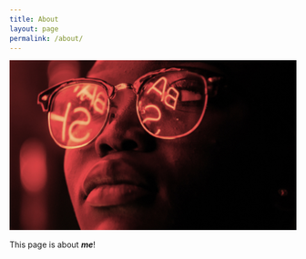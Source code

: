 ```yaml
---
title: About
layout: page
permalink: /about/
---
```

![about](/assets/images/about.jpg "About")

This page is about ***me***!